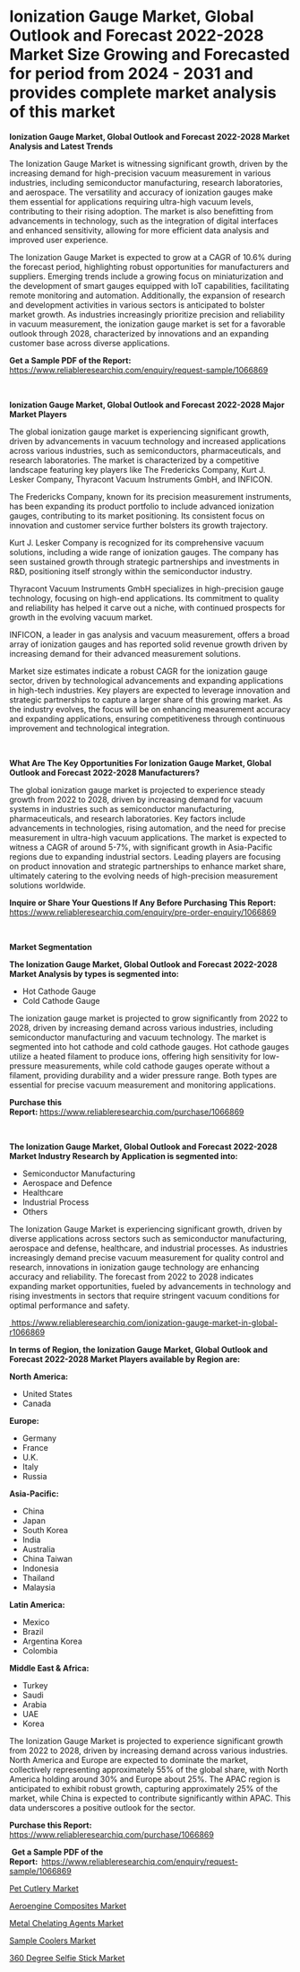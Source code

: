 <p><h1>Ionization Gauge Market, Global Outlook and Forecast 2022-2028 Market Size Growing and Forecasted for period from 2024 - 2031 and provides complete market analysis of this market</h1></p><p><strong>Ionization Gauge Market, Global Outlook and Forecast 2022-2028 Market Analysis and Latest Trends</strong></p>
<p><p>The Ionization Gauge Market is witnessing significant growth, driven by the increasing demand for high-precision vacuum measurement in various industries, including semiconductor manufacturing, research laboratories, and aerospace. The versatility and accuracy of ionization gauges make them essential for applications requiring ultra-high vacuum levels, contributing to their rising adoption. The market is also benefitting from advancements in technology, such as the integration of digital interfaces and enhanced sensitivity, allowing for more efficient data analysis and improved user experience.</p><p>The Ionization Gauge Market is expected to grow at a CAGR of 10.6% during the forecast period, highlighting robust opportunities for manufacturers and suppliers. Emerging trends include a growing focus on miniaturization and the development of smart gauges equipped with IoT capabilities, facilitating remote monitoring and automation. Additionally, the expansion of research and development activities in various sectors is anticipated to bolster market growth. As industries increasingly prioritize precision and reliability in vacuum measurement, the ionization gauge market is set for a favorable outlook through 2028, characterized by innovations and an expanding customer base across diverse applications.</p></p>
<p><strong>Get a Sample PDF of the Report:&nbsp;</strong> <a href="https://www.reliableresearchiq.com/enquiry/request-sample/1066869">https://www.reliableresearchiq.com/enquiry/request-sample/1066869</a></p>
<p>&nbsp;</p>
<p><strong>Ionization Gauge Market, Global Outlook and Forecast 2022-2028 Major Market Players</strong></p>
<p><p>The global ionization gauge market is experiencing significant growth, driven by advancements in vacuum technology and increased applications across various industries, such as semiconductors, pharmaceuticals, and research laboratories. The market is characterized by a competitive landscape featuring key players like The Fredericks Company, Kurt J. Lesker Company, Thyracont Vacuum Instruments GmbH, and INFICON.</p><p>The Fredericks Company, known for its precision measurement instruments, has been expanding its product portfolio to include advanced ionization gauges, contributing to its market positioning. Its consistent focus on innovation and customer service further bolsters its growth trajectory.</p><p>Kurt J. Lesker Company is recognized for its comprehensive vacuum solutions, including a wide range of ionization gauges. The company has seen sustained growth through strategic partnerships and investments in R&D, positioning itself strongly within the semiconductor industry.</p><p>Thyracont Vacuum Instruments GmbH specializes in high-precision gauge technology, focusing on high-end applications. Its commitment to quality and reliability has helped it carve out a niche, with continued prospects for growth in the evolving vacuum market.</p><p>INFICON, a leader in gas analysis and vacuum measurement, offers a broad array of ionization gauges and has reported solid revenue growth driven by increasing demand for their advanced measurement solutions. </p><p>Market size estimates indicate a robust CAGR for the ionization gauge sector, driven by technological advancements and expanding applications in high-tech industries. Key players are expected to leverage innovation and strategic partnerships to capture a larger share of this growing market. As the industry evolves, the focus will be on enhancing measurement accuracy and expanding applications, ensuring competitiveness through continuous improvement and technological integration.</p></p>
<p>&nbsp;</p>
<p><strong>What Are The Key Opportunities For Ionization Gauge Market, Global Outlook and Forecast 2022-2028 Manufacturers?</strong></p>
<p><p>The global ionization gauge market is projected to experience steady growth from 2022 to 2028, driven by increasing demand for vacuum systems in industries such as semiconductor manufacturing, pharmaceuticals, and research laboratories. Key factors include advancements in technologies, rising automation, and the need for precise measurement in ultra-high vacuum applications. The market is expected to witness a CAGR of around 5-7%, with significant growth in Asia-Pacific regions due to expanding industrial sectors. Leading players are focusing on product innovation and strategic partnerships to enhance market share, ultimately catering to the evolving needs of high-precision measurement solutions worldwide.</p></p>
<p><strong>Inquire or Share Your Questions If Any Before Purchasing This Report:</strong> <a href="https://www.reliableresearchiq.com/enquiry/pre-order-enquiry/1066869">https://www.reliableresearchiq.com/enquiry/pre-order-enquiry/1066869</a></p>
<p>&nbsp;</p>
<p><strong>Market Segmentation</strong></p>
<p><strong>The Ionization Gauge Market, Global Outlook and Forecast 2022-2028 Market Analysis by types is segmented into:</strong></p>
<p><ul><li>Hot Cathode Gauge</li><li>Cold Cathode Gauge</li></ul></p>
<p><p>The ionization gauge market is projected to grow significantly from 2022 to 2028, driven by increasing demand across various industries, including semiconductor manufacturing and vacuum technology. The market is segmented into hot cathode and cold cathode gauges. Hot cathode gauges utilize a heated filament to produce ions, offering high sensitivity for low-pressure measurements, while cold cathode gauges operate without a filament, providing durability and a wider pressure range. Both types are essential for precise vacuum measurement and monitoring applications.</p></p>
<p><strong>Purchase this Report:&nbsp;</strong><a href="https://www.reliableresearchiq.com/purchase/1066869">https://www.reliableresearchiq.com/purchase/1066869</a></p>
<p>&nbsp;</p>
<p><strong>The Ionization Gauge Market, Global Outlook and Forecast 2022-2028 Market Industry Research by Application is segmented into:</strong></p>
<p><ul><li>Semiconductor Manufacturing</li><li>Aerospace and Defence</li><li>Healthcare</li><li>Industrial Process</li><li>Others</li></ul></p>
<p><p>The Ionization Gauge Market is experiencing significant growth, driven by diverse applications across sectors such as semiconductor manufacturing, aerospace and defense, healthcare, and industrial processes. As industries increasingly demand precise vacuum measurement for quality control and research, innovations in ionization gauge technology are enhancing accuracy and reliability. The forecast from 2022 to 2028 indicates expanding market opportunities, fueled by advancements in technology and rising investments in sectors that require stringent vacuum conditions for optimal performance and safety.</p></p>
<p><a href="https://www.reliableresearchiq.com/ionization-gauge-market-in-global-r1066869">&nbsp;https://www.reliableresearchiq.com/ionization-gauge-market-in-global-r1066869</a></p>
<p><strong>In terms of Region, the Ionization Gauge Market, Global Outlook and Forecast 2022-2028 Market Players available by Region are:</strong></p>
<p>
    <p> <strong> North America: </strong>
        <ul>
            <li>United States</li>
            <li>Canada</li>
        </ul>
        </p> 
    <p> <strong> Europe: </strong>
        <ul>
            <li>Germany</li>
            <li>France</li>
            <li>U.K.</li>
            <li>Italy</li>
            <li>Russia</li>
        </ul>
        </p> 
    <p> <strong> Asia-Pacific: </strong>
        <ul>
            <li>China</li>
            <li>Japan</li>
            <li>South Korea</li>
            <li>India</li>
            <li>Australia</li>
            <li>China Taiwan</li>
            <li>Indonesia</li>
            <li>Thailand</li>
            <li>Malaysia</li>
        </ul>
        </p> 
    <p> <strong> Latin America: </strong>
        <ul>
            <li>Mexico</li>
            <li>Brazil</li>
            <li>Argentina Korea</li>
            <li>Colombia</li>
        </ul>
        </p> 
    <p> <strong> Middle East & Africa: </strong>
        <ul>
            <li>Turkey</li>
            <li>Saudi</li>
            <li>Arabia</li>
            <li>UAE</li>
            <li>Korea</li>
        </ul>
    </p>
    </p>
<p><p>The Ionization Gauge Market is projected to experience significant growth from 2022 to 2028, driven by increasing demand across various industries. North America and Europe are expected to dominate the market, collectively representing approximately 55% of the global share, with North America holding around 30% and Europe about 25%. The APAC region is anticipated to exhibit robust growth, capturing approximately 25% of the market, while China is expected to contribute significantly within APAC. This data underscores a positive outlook for the sector.</p></p>
<p><strong>Purchase this Report: </strong><a href="https://www.reliableresearchiq.com/purchase/1066869">https://www.reliableresearchiq.com/purchase/1066869</a></p>
<p>&nbsp;<strong>Get a Sample PDF of the Report:&nbsp;&nbsp;</strong><a href="https://www.reliableresearchiq.com/enquiry/request-sample/1066869">https://www.reliableresearchiq.com/enquiry/request-sample/1066869</a></p>
<p><strong></strong></p>
<p><p><a href="https://medium.com/@keith.sutherland8067/the-pet-cutlery-market-has-witnessed-significant-growth-in-recent-years-and-this-trend-is-4ffc8a85b994">Pet Cutlery Market</a></p><p><a href="https://issuu.com/reportprime-2/docs/aeroengine-composites-market-size-2_26b6aa55039ee3">Aeroengine Composites Market</a></p><p><a href="https://issuu.com/reportprime-2/docs/metal-chelating-agents-market-size-_41194005d5df93">Metal Chelating Agents Market</a></p><p><a href="https://www.linkedin.com/pulse/what-influencing-future-sample-coolers-market-insights-growth-rotjf?trackingId=Qpy%2B%2BoUhSi2WWPbk9SW8qw%3D%3D">Sample Coolers Market</a></p><p><a href="https://medium.com/@keith.sutherland8067/the-360-degree-selfie-stick-market-prioritizes-cost-control-and-efficiency-enhancement-44159788a24b?postPublishedType=initial">360 Degree Selfie Stick Market</a></p></p>